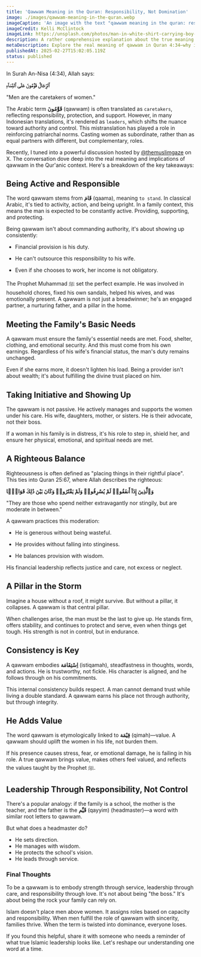 ```yaml
---
title: 'Qawwam Meaning in the Quran: Responsibility, Not Domination'
image: ./images/qawwam-meaning-in-the-quran.webp
imageCaption: 'An image with the text "qawwam meaning in the quran: responsibility, not domination"'
imageCredit: Kelli McClintock
imageLink: https://unsplash.com/photos/man-in-white-shirt-carrying-boy-wBgAVAGjzFg
description: A rather comprehensive explanation about the true meaning of qawwam
metaDescription: Explore the real meaning of qawwam in Quran 4:34—why it's about responsibility, not authority, and how it reflects Islamic values of balance and care.
publishedAt: 2025-02-27T15:02:05.119Z
status: published
---
```


In Surah An-Nisa (4:34), Allah says:

**ٱلرِّجَالُ قَوَّٰمُونَ عَلَى ٱلنِّسَآءِ**

"Men are the caretakers of women."

The Arabic term **قَوَّٰمُونَ** (qawwam) is often translated as `caretakers`, reflecting responsibility, protection, and support. However, in many Indonesian translations, it's rendered as `leaders`, which shifts the nuance toward authority and control. This mistranslation has played a role in reinforcing patriarchal norms. Casting women as subordinate, rather than as equal partners with different, but complementary, roles.

Recently, I tuned into a powerful discussion hosted by [@themuslimgaze](https://x.com/themuslimgaze/status/1655196209232105474) on X. The conversation dove deep into the real meaning and implications of qawwam in the Qur'anic context. Here's a breakdown of the key takeaways:

## Being Active and Responsible

The word qawwam stems from **ﻗَﺎﻡَ** (qaama), meaning `to stand`. In classical Arabic, it's tied to activity, action, and being upright. In a family context, this means the man is expected to be constantly active. Providing, supporting, and protecting.

Being qawwam isn't about commanding authority, it's about showing up consistently:

- Financial provision is his duty.

- He can't outsource this responsibility to his wife.

- Even if she chooses to work, her income is not obligatory.

The Prophet Muhammad ﷺ set the perfect example. He was involved in household chores, fixed his own sandals, helped his wives, and was emotionally present. A qawwam is not just a breadwinner; he's an engaged partner, a nurturing father, and a pillar in the home.

## Meeting the Family's Basic Needs

A qawwam must ensure the family's essential needs are met. Food, shelter, clothing, and emotional security. And this must come from his own earnings. Regardless of his wife's financial status, the man's duty remains unchanged.

Even if she earns more, it doesn't lighten his load. Being a provider isn't about wealth; it's about fulfilling the divine trust placed on him.

## Taking Initiative and Showing Up

The qawwam is not passive. He actively manages and supports the women under his care. His wife, daughters, mother, or sisters. He is their advocate, not their boss.

If a woman in his family is in distress, it's his role to step in, shield her, and ensure her physical, emotional, and spiritual needs are met.

## A Righteous Balance

Righteousness is often defined as "placing things in their rightful place". This ties into Quran 25:67, where Allah describes the righteous:

**وَٱلَّذِينَ إِذَآ أَنفَقُوا۟ لَمْ يُسْرِفُوا۟ وَلَمْ يَقْتُرُوا۟ وَكَانَ بَيْنَ ذَٰلِكَ قَوَامًۭا**

"They are those who spend neither extravagantly nor stingily, but are moderate in between."

A qawwam practices this moderation:

- He is generous without being wasteful.

- He provides without falling into stinginess.

- He balances provision with wisdom.

His financial leadership reflects justice and care, not excess or neglect.

## A Pillar in the Storm

Imagine a house without a roof, it might survive. But without a pillar, it collapses. A qawwam is that central pillar.

When challenges arise, the man must be the last to give up. He stands firm, offers stability, and continues to protect and serve, even when things get tough. His strength is not in control, but in endurance.

## Consistency is Key

A qawwam embodies **اِسْتِقَامَة** (istiqamah), steadfastness in thoughts, words, and actions. He is trustworthy, not fickle. His character is aligned, and he follows through on his commitments.

This internal consistency builds respect. A man cannot demand trust while living a double standard. A qawwam earns his place not through authority, but through integrity.

## He Adds Value

The word qawwam is etymologically linked to **قِيْمَة** (qimah)—value. A qawwam should uplift the women in his life, not burden them.

If his presence causes stress, fear, or emotional damage, he is failing in his role. A true qawwam brings value, makes others feel valued, and reflects the values taught by the Prophet ﷺ.

## Leadership Through Responsibility, Not Control

There's a popular analogy: if the family is a school, the mother is the teacher, and the father is the **قَيِّم** (qayyim) (headmaster)—a word with similar root letters to qawwam.

But what does a headmaster do?

- He sets direction.
- He manages with wisdom.
- He protects the school's vision.
- He leads through service.

### Final Thoughts

To be a qawwam is to embody strength through service, leadership through care, and responsibility through love. It's not about being "the boss." It's about being the rock your family can rely on.

Islam doesn't place men above women. It assigns roles based on capacity and responsibility. When men fulfill the role of qawwam with sincerity, families thrive. When the term is twisted into dominance, everyone loses.

If you found this helpful, share it with someone who needs a reminder of what true Islamic leadership looks like. Let's reshape our understanding one word at a time.
